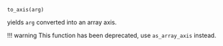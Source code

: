 ```
to_axis(arg)
```

yields `arg` converted into an array axis.

!!! warning
    This function has been deprecated, use `as_array_axis` instead.

